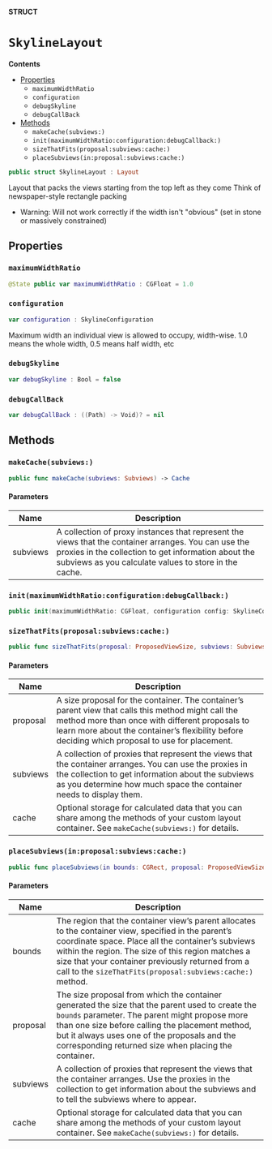 **STRUCT**

# `SkylineLayout`

**Contents**

- [Properties](#properties)
  - `maximumWidthRatio`
  - `configuration`
  - `debugSkyline`
  - `debugCallBack`
- [Methods](#methods)
  - `makeCache(subviews:)`
  - `init(maximumWidthRatio:configuration:debugCallback:)`
  - `sizeThatFits(proposal:subviews:cache:)`
  - `placeSubviews(in:proposal:subviews:cache:)`

```swift
public struct SkylineLayout : Layout
```

Layout that packs the views starting from the top left as they come
Think of newspaper-style rectangle packing
- Warning: Will not work correctly if the width isn't "obvious" (set in stone or massively constrained)

## Properties
### `maximumWidthRatio`

```swift
@State public var maximumWidthRatio : CGFloat = 1.0
```

### `configuration`

```swift
var configuration : SkylineConfiguration
```

Maximum width an individual view is allowed to occupy, width-wise. 1.0 means the whole width, 0.5 means half width, etc

### `debugSkyline`

```swift
var debugSkyline : Bool = false
```

### `debugCallBack`

```swift
var debugCallBack : ((Path) -> Void)? = nil
```

## Methods
### `makeCache(subviews:)`

```swift
public func makeCache(subviews: Subviews) -> Cache
```

#### Parameters

| Name | Description |
| ---- | ----------- |
| subviews | A collection of proxy instances that represent the views that the container arranges. You can use the proxies in the collection to get information about the subviews as you calculate values to store in the cache. |

### `init(maximumWidthRatio:configuration:debugCallback:)`

```swift
public init(maximumWidthRatio: CGFloat, configuration config: SkylineConfiguration = SkylineConfiguration(), debugCallback: ((Path) -> Void)? = nil)
```

### `sizeThatFits(proposal:subviews:cache:)`

```swift
public func sizeThatFits(proposal: ProposedViewSize, subviews: Subviews, cache: inout CacheData) -> CGSize
```

#### Parameters

| Name | Description |
| ---- | ----------- |
| proposal | A size proposal for the container. The container’s parent view that calls this method might call the method more than once with different proposals to learn more about the container’s flexibility before deciding which proposal to use for placement. |
| subviews | A collection of proxies that represent the views that the container arranges. You can use the proxies in the collection to get information about the subviews as you determine how much space the container needs to display them. |
| cache | Optional storage for calculated data that you can share among the methods of your custom layout container. See `makeCache(subviews:)` for details. |

### `placeSubviews(in:proposal:subviews:cache:)`

```swift
public func placeSubviews(in bounds: CGRect, proposal: ProposedViewSize, subviews: Subviews, cache: inout CacheData)
```

#### Parameters

| Name | Description |
| ---- | ----------- |
| bounds | The region that the container view’s parent allocates to the container view, specified in the parent’s coordinate space. Place all the container’s subviews within the region. The size of this region matches a size that your container previously returned from a call to the `sizeThatFits(proposal:subviews:cache:)` method. |
| proposal | The size proposal from which the container generated the size that the parent used to create the `bounds` parameter. The parent might propose more than one size before calling the placement method, but it always uses one of the proposals and the corresponding returned size when placing the container. |
| subviews | A collection of proxies that represent the views that the container arranges. Use the proxies in the collection to get information about the subviews and to tell the subviews where to appear. |
| cache | Optional storage for calculated data that you can share among the methods of your custom layout container. See `makeCache(subviews:)` for details. |